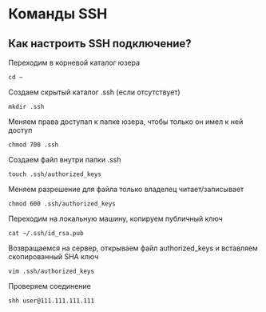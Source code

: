 # Команды SSH

## Как настроить SSH подключение?

Переходим в корневой каталог юзера
```
cd ~
```

Создаем скрытый каталог .ssh (если отсутствует)
```
mkdir .ssh
```

Меняем права доступап к папке юзера, чтобы только он имел к ней доступ
```
chmod 700 .ssh
```

Создаем файл внутри папки .ssh
```
touch .ssh/authorized_keys
```

Меняем разрешение для файла только владелец читает/записывает
```
chmod 600 .ssh/authorized_keys
```

Переходим на локальную машину, копируем публичный ключ
```
cat ~/.ssh/id_rsa.pub
```

Возвращаемся на сервер, открываем файл authorized_keys и вставляем скопированный SHA ключ
```
vim .ssh/authorized_keys 
```

Проверяем соединение
```
shh user@111.111.111.111
```













